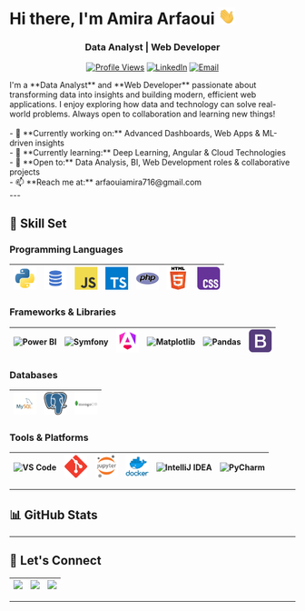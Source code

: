 <h1>Hi there, I'm Amira Arfaoui <img src="https://raw.githubusercontent.com/ABSphreak/ABSphreak/master/gifs/Hi.gif" width="30px"></h1>
<h3 align="center">Data Analyst | Web Developer </h3>
<div align="center">

[![Profile Views](https://komarev.com/ghpvc/?username=arfaouimira&label=Profile%20views&color=0e75b6&style=flat)](https://github.com/arfaouimira)
[![LinkedIn](https://img.shields.io/badge/LinkedIn-Connect-0A66C2?style=flat&logo=linkedin&logoColor=white)](https://linkedin.com/in/arfaouimira)
[![Email](https://img.shields.io/badge/Email-Contact%20Me-red?style=flat&logo=gmail)](mailto:arfaouiamira716@gmail.com)

</div>
<div align="left">
I'm a **Data Analyst** and **Web Developer** passionate about transforming data into insights and building modern, efficient web applications.  
I enjoy exploring how data and technology can solve real-world problems.  
Always open to collaboration and learning new things!
<br><br>
  - 🔭 **Currently working on:** Advanced Dashboards, Web Apps & ML-driven insights  <br>
  - 🌱 **Currently learning:** Deep Learning, Angular & Cloud Technologies  <br>
  - 💼 **Open to:** Data Analysis, BI, Web Development roles & collaborative projects  <br>
  - 📫 **Reach me at:** arfaouiamira716@gmail.com <br>
</div>
---

## 🧠 Skill Set

### **Programming Languages**

<img title="Python" alt="Python" width="40px" src="https://raw.githubusercontent.com/github/explore/master/topics/python/python.png" />|<img title="SQL" alt="SQL" width="40px" src="https://raw.githubusercontent.com/github/explore/master/topics/sql/sql.png" />|<img title="JavaScript" alt="JavaScript" width="40px" src="https://raw.githubusercontent.com/github/explore/master/topics/javascript/javascript.png" />|<img title="TypeScript" alt="TypeScript" width="40px" src="https://raw.githubusercontent.com/github/explore/master/topics/typescript/typescript.png" />|<img title="PHP" alt="PHP" width="40px" src="https://raw.githubusercontent.com/github/explore/master/topics/php/php.png" />|<img title="HTML" alt="HTML" width="40px" src="https://raw.githubusercontent.com/github/explore/master/topics/html/html.png" />|<img title="CSS" alt="CSS" width="40px" src="https://raw.githubusercontent.com/github/explore/master/topics/css/css.png" />
|--|--|--|--|--|--|--|

### **Frameworks & Libraries**

<img title="Power BI" alt="Power BI" width="40px" src="https://upload.wikimedia.org/wikipedia/commons/c/cf/New_Power_BI_Logo.svg" />|<img title="Symfony" alt="Symfony" width="40px" src="https://symfony.com/logos/symfony_black_03.svg" />|<img title="Angular" alt="Angular" width="40px" src="https://raw.githubusercontent.com/github/explore/master/topics/angular/angular.png" />|<img src="https://cdn.jsdelivr.net/gh/devicons/devicon/icons/matplotlib/matplotlib-original.svg" width="40" height="40" alt="Matplotlib"/>|<img src="https://cdn.jsdelivr.net/gh/devicons/devicon/icons/pandas/pandas-original.svg" width="40" height="40" alt="Pandas"/>|<img title="Bootstrap" alt="Bootstrap" width="40px" src="https://raw.githubusercontent.com/github/explore/master/topics/bootstrap/bootstrap.png" />
|--|--|--|--|--|--|

### **Databases**

<img title="MySQL" alt="MySQL" width="40px" src="https://raw.githubusercontent.com/github/explore/master/topics/mysql/mysql.png" />|<img title="PostgreSQL" alt="PostgreSQL" width="40px" src="https://raw.githubusercontent.com/github/explore/master/topics/postgresql/postgresql.png" />|<img title="MongoDB" alt="MongoDB" width="40px" src="https://raw.githubusercontent.com/github/explore/master/topics/mongodb/mongodb.png" />
|--|--|--|

### **Tools & Platforms**

<img title="VS Code" alt="VS Code" width="40px" src="https://img.icons8.com/fluent/48/000000/visual-studio-code-2019.png" />|<img title="Git" alt="Git" width="40px" src="https://raw.githubusercontent.com/github/explore/master/topics/git/git.png" />|<img title="Jupyter Notebook" alt="Jupyter" width="40px" src="https://raw.githubusercontent.com/github/explore/master/topics/jupyter-notebook/jupyter-notebook.png" />|<img title="Docker" alt="Docker" width="40px" src="https://raw.githubusercontent.com/github/explore/master/topics/docker/docker.png" />|<img title="IntelliJ IDEA" alt="IntelliJ IDEA" width="40px" src="https://cdn.jsdelivr.net/gh/devicons/devicon/icons/intellij/intellij-original.svg" />|<img title="PyCharm" alt="PyCharm" width="40px" src="https://cdn.jsdelivr.net/gh/devicons/devicon/icons/pycharm/pycharm-original.svg" />
|--|--|--|--|--|--|

---

## 📊 GitHub Stats


---

## 🤝 Let's Connect

<a href="https://www.linkedin.com/in/amiraarfaoui/"><img src="https://cdn2.iconfinder.com/data/icons/social-media-2285/512/1_Linkedin_unofficial_colored_svg-128.png" width="40"></a>|<a href="mailto:arfaouiamira716@gmail.com"><img src="https://img.icons8.com/color/48/000000/gmail--v1.png" width="40"></a>|<a href="https://github.com/arfaouimira"><img src="https://img.icons8.com/material-rounded/48/000000/github.png" width="40"></a>
|--|--|--|

---



